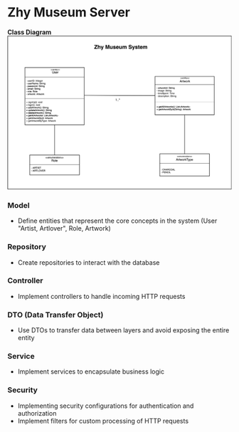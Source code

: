 # Zhy Museum Server

**Class Diagram**
![alt text](https://github.com/ZainabHY/Zhy-Museum-Server/blob/main/Museum-%20class%20UML.png) 


### Model
* Define entities that represent the core concepts in the system (User "Artist, Artlover", Role, Artwork)

### Repository
* Create repositories to interact with the database

### Controller
* Implement controllers to handle incoming HTTP requests

### DTO (Data Transfer Object)
* Use DTOs to transfer data between layers and avoid exposing the entire entity

### Service
* Implement services to encapsulate business logic

### Security
* Implementing security configurations for authentication and authorization
* Implement filters for custom processing of HTTP requests
